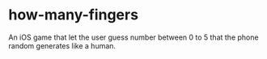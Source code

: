 # how-many-fingers

An iOS game that let the user guess number between 0 to 5 that the phone random generates like a human.
